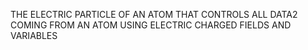 THE ELECTRIC PARTICLE OF AN ATOM THAT CONTROLS ALL DATA2 COMING FROM AN ATOM USING ELECTRIC CHARGED FIELDS AND VARIABLES
